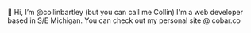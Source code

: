 👋 Hi, I’m @collinbartley (but you can call me Collin) I'm a web developer based in S/E Michigan.
You can check out my personal site @ cobar.co
